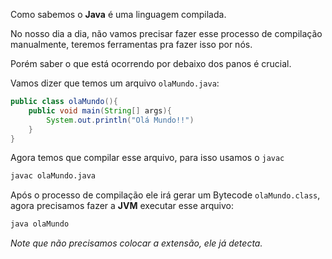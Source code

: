 Como sabemos o **Java** é uma linguagem compilada.

No nosso dia a dia, não vamos precisar fazer esse processo de compilação manualmente, teremos ferramentas pra fazer isso por nós.

Porém saber o que está ocorrendo por debaixo dos panos é crucial.

Vamos dizer que temos um arquivo `olaMundo.java`:

```Java
public class olaMundo(){
	public void main(String[] args){
		System.out.println("Olá Mundo!!")
	}
}
```

Agora temos que compilar esse arquivo, para isso usamos o `javac`

```sh
javac olaMundo.java
```

Após o processo de compilação ele irá gerar um Bytecode `olaMundo.class`, agora precisamos fazer a **JVM** executar esse arquivo:

```sh
java olaMundo
```
*Note que não precisamos colocar a extensão, ele já detecta.*